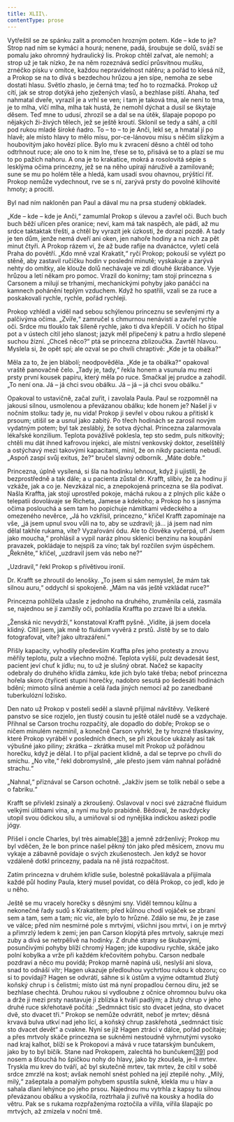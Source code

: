 ```yaml
---
title: XLII\.
contentType: prose
---
```


<section>

Vytřeštil se ze spánku zalit a promočen hrozným potem. Kde – kde to je? Strop nad ním se kymácí a hourá; nenene, padá, šroubuje se dolů, sváží se pomalu jako ohromný hydraulický lis. Prokop chtěl zařvat, ale nemohl; a strop už je tak nízko, že na něm rozeznává sedící průsvitnou mušku, zrnéčko písku v omítce, každou nepravidelnost nátěru; a pořád to klesá níž, a Prokop se na to dívá s bezdechou hrůzou a jen sípe, nemoha ze sebe dostati hlasu. Světlo zhaslo, je černá tma; teď ho to rozmačká. Prokop už cítí, jak se strop dotýká jeho zježených vlasů, a bezhlase piští. Ahaha, teď nahmatal dveře, vyrazil je a vrhl se ven; i tam je taková tma, ale není to tma, je to mlha, vlčí mlha, mlha tak hustá, že nemohl dýchat a dusil se škytaje děsem. Teď mne to udusí, zhrozil se a dal se na útěk, šlapaje popopo po nějakých ži-živých tělech, jež se ještě kroutí. Sklonil se tedy a sáhl, a cítil pod rukou mladé široké ňadro. To – to – to je Anči, lekl se, a hmatal jí po hlavě; ale místo hlavy to mělo mísu, por-ce-lánovou mísu s něčím slizkým a houbovitým jako hovězí plíce. Bylo mu k zvracení děsno a chtěl od toho odtrhnout ruce; ale ono to k nim lne, třese se to, přisává se to a plazí se mu to po pažích nahoru. A ona je to krakatice, mokrá a rosolovitá sépie s lesklýma očima princezny, jež se na něho upírají náruživě a zamilovaně; sune se mu po holém těle a hledá, kam usadí svou ohavnou, prýštící řiť. Prokop nemůže vydechnout, rve se s ní, zarývá prsty do povolné klihovité hmoty; a procitl.

Byl nad ním nakloněn pan Paul a dával mu na prsa studený obkladek.

„Kde – kde – kde je Anči,“ zamumlal Prokop s úlevou a zavřel oči. Buch buch buch běží uřícen přes oranice; neví, kam má tak naspěch, ale pádí, až mu srdce taktaktak třeští, a chtěl by vyrazit jek úzkosti, že dorazí pozdě. A tady je ten dům, jenže nemá dveří ani oken, jen nahoře hodiny a na nich za pět minut čtyři. A Prokop rázem ví, že až bude rafije na dvanáctce, vyletí celá Praha do povětří. „Kdo mně vzal Krakatit,“ ryčí Prokop; pokouší se vylézt po stěně, aby zastavil ručičku hodin v poslední minutě; vyskakuje a zarývá nehty do omítky, ale klouže dolů nechávaje ve zdi dlouhé škrábance. Vyje hrůzou a letí někam pro pomoc. Vrazil do konírny; tam stojí princezna s Carsonem a milují se trhanými, mechanickými pohyby jako panáčci na kamnech pohánění teplým vzduchem. Když ho spatřili, vzali se za ruce a poskakovali rychle, rychle, pořád rychleji.

Prokop vzhlédl a viděl nad sebou schýlenou princeznu se sevřenými rty a palčivýma očima. „Zvíře,“ zamručel s chmurnou nenávistí a zavřel rychle oči. Srdce mu tlouklo tak šíleně rychle, jako ti dva křepčili. V očích ho štípal pot a v ústech cítil jeho slanost; jazyk měl připečený k patru a hrdlo slepené suchou žízní. „Chceš něco?“ ptá se princezna zblizoučka. Zavrtěl hlavou. Myslela si, že opět spí; ale ozval se po chvíli chraptivě: „Kde je ta obálka?“

Měla za to, že jen blábolí; neodpověděla. „Kde je ta obálka?“ opakoval vraště panovačně čelo. „Tady je, tady,“ řekla honem a vsunula mu mezi prsty první kousek papíru, který měla po ruce. Smačkal jej prudce a zahodil. „To není ona. Já – já chci svou obálku. Já – já – já chci svou obálku.“

Opakoval to ustavičně, začal zuřit, i zavolala Paula. Paul se rozpomněl na jakousi silnou, usmolenou a převázanou obálku; kde honem je? Našel ji v nočním stolku: tady je, nu vida! Prokop ji sevřel v obou rukou a přitiskl k prsoum; utišil se a usnul jako zabitý. Po třech hodinách se zarosil novým vydatným potem; byl tak zesláblý, že sotva dýchal. Princezna zalarmovala lékařské konzilium. Teplota povážlivě poklesla, tep sto sedm, puls nitkovitý; chtěli mu dát ihned kafrovou injekci, ale místní venkovský doktor, zeselštělý a ostýchavý mezi takovými kapacitami, mínil, že on nikdy pacienta nebudí. „Aspoň zaspí svůj exitus, že?“ bručel slavný odborník. „Máte dobře.“

Princezna, úplně vysílená, si šla na hodinku lehnout, když ji ujistili, že bezprostředně a tak dále; a u pacienta zůstal dr. Krafft, slíbiv, že za hodinu jí vzkáže, jak a co je. Nevzkázal nic, a znepokojená princezna se šla podívat. Našla Kraffta, jak stojí uprostřed pokoje, máchá rukou a z plných plic káže o telepatii dovolávaje se Richeta, Jamese a kdekoho; a Prokop ho s jasnýma očima poslouchá a sem tam ho popichuje námitkami vědeckého a omezeného nevěrce, „Já ho vzkřísil, princezno,“ křičel Krafft zapomínaje na vše, „já jsem upnul svou vůli na to, aby se uzdravil; já… já jsem nad ním dělal takhle rukama, víte? Vyzařování ódu. Ale to člověka vyčerpá, uf! Jsem jako moucha,“ prohlásil a vypil naráz plnou sklenici benzinu na koupání pravazek, pokládaje to nejspíš za víno; tak byl rozčilen svým úspěchem. „Řekněte,“ křičel, „uzdravil jsem vás nebo ne?“

„Uzdravil,“ řekl Prokop s přívětivou ironií.

Dr. Krafft se zhroutil do lenošky. „To jsem si sám nemyslel, že mám tak silnou auru,“ oddychl si spokojeně. „Mám na vás ještě vzkládat ruce?“

Princezna pohlížela užasle z jednoho na druhého, zruměnila celá, zasmála se, najednou se jí zamžily oči, pohladila Kraffta po zrzavé lbi a utekla.

„Ženská nic nevydrží,“ konstatoval Krafft pyšně. „Vidíte, já jsem docela klidný. Cítil jsem, jak mně to fluidum vyvěrá z prstů. Jistě by se to dalo fotografovat, víte? jako ultrazáření.“

Přišly kapacity, vyhodily především Kraffta přes jeho protesty a znovu měřily teplotu, pulz a všechno možné. Teplota vyšší, pulz devadesát šest, pacient jeví chuť k jídlu; nu, to už je slušný obrat. Načež se kapacity odebraly do druhého křídla zámku, kde jich bylo také třeba; neboť princezna hořela skoro čtyřiceti stupni horečky, nadobro sesutá po šedesáti hodinách bdění; mimoto silná anémie a celá řada jiných nemocí až po zanedbané tuberkulózní ložisko.

Den nato už Prokop v posteli seděl a slavně přijímal návštěvy. Veškeré panstvo se sice rozjelo, jen tlustý cousin tu ještě otálel nudě se a vzdychaje. Přihnal se Carson trochu rozpačitý, ale dopadlo do dobře; Prokop se o ničem minulém nezmínil, a konečně Carson vyhrkl, že ty hrozné třaskaviny, které Prokop vyráběl v posledních dnech, se při zkoušce ukázaly asi tak výbušné jako piliny; zkrátka – zkrátka musel mít Prokop už pořádnou horečku, když je dělal. I to přijal pacient klidně, a dal se teprve po chvíli do smíchu. „No víte,“ řekl dobromyslně, „ale přesto jsem vám nahnal pořádně strachu.“

„Nahnal,“ přiznával se Carson ochotně. „Jakživ jsem se tolik nebál o sebe a o fabriku.“

Krafft se přivlekl zsinalý a zkroušený. Oslavoval v noci své zázračné fluidum velkými úlitbami vína, a nyní mu bylo prabídně. Bědoval, že navždycky utopil svou ódickou sílu, a umiňoval si od nynějška indickou askezi podle jógy.

Přišel i oncle Charles, byl très aimable[\[38\]](./resources/undefined) a jemně zdrženlivý; Prokop mu byl vděčen, že le bon prince našel pěkný tón jako před měsícem, znovu mu vykaje a zábavně povídaje o svých zkušenostech. Jen když se hovor vzdáleně dotkl princezny, padala na ně jistá rozpačitost.

Zatím princezna v druhém křídle suše, bolestně pokašlávala a přijímala každé půl hodiny Paula, který musel povídat, co dělá Prokop, co jedl, kdo je u něho.

Ještě se mu vracely horečky s děsnými sny. Viděl temnou kůlnu a nekonečné řady sudů s Krakatitem; před kůlnou chodí vojáček se zbraní sem a tam, sem a tam; nic víc, ale bylo to hrůzné. Zdálo se mu, že je zase ve válce; před ním nesmírné pole s mrtvými, všichni jsou mrtvi, i on je mrtvý a přimrzlý ledem k zemi; jen pan Carson klopýtá přes mrtvoly, sakruje mezi zuby a dívá se netrpělivě na hodinky. Z druhé strany se škubavými, posunčivými pohyby blíží chromý Hagen; jde kupodivu rychle, skáče jako polní kobylka a vrže při každém křečovitém pohybu. Carson nedbale pozdraví a něco mu povídá; Prokop marně napíná uši, neslyší ani slova, snad to odnáší vítr; Hagen ukazuje předlouhou vychrtlou rukou k obzoru; co si to povídají? Hagen se odvrátí, sáhne si k ústům a vyjme odtamtud žlutý koňský chrup i s čelistmi; místo úst má nyní propadlou černou díru, jež se bezhlase chechtá. Druhou rukou si vydloubne z očnice ohromnou bulvu oka a drže ji mezi prsty nastavuje ji zblízka k tváři padlým; a žlutý chrup v jeho druhé ruce skřehotavě počítá: „Sedmnáct tisíc sto dvacet jedna, sto dvacet dvě, sto dvacet tři.“ Prokop se nemůže odvrátit, neboť je mrtev; děsná krvavá bulva utkví nad jeho lící, a koňský chrup zaskřehotá „sedmnáct tisíc sto dvacet devět“ a cvakne. Nyní se již Hagen ztrácí v dálce, pořád počítaje; a přes mrtvoly skáče princezna se sukněmi nestoudně vyhrnutými vysoko nad kraj kalhot, blíží se k Prokopovi a mává v ruce tatarským bunčukem, jako by to byl bičík. Stane nad Prokopem, zalechtá ho bunčukem[\[39\]](./resources/undefined) pod nosem a šťouchá ho špičkou nohy do hlavy, jako by zkoušela, je-li mrtev. Tryskla mu krev do tváří, ač byl skutečně mrtev, tak mrtev, že cítil v sobě srdce zmrzlé na kost; avšak nemohl snést pohled na její ztepilé nohy. „Milý, milý,“ zašeptala a pomalým pohybem spustila sukně, klekla mu u hlav a sahala dlaní lehýnce po jeho prsou. Najednou mu vytrhla z kapsy tu silnou převázanou obálku a vyskočila, roztrhala ji zuřivě na kousky a hodila do větru. Pak se s rukama rozpřaženýma roztočila a vířila, vířila šlapajíc po mrtvých, až zmizela v noční tmě.

</section>
